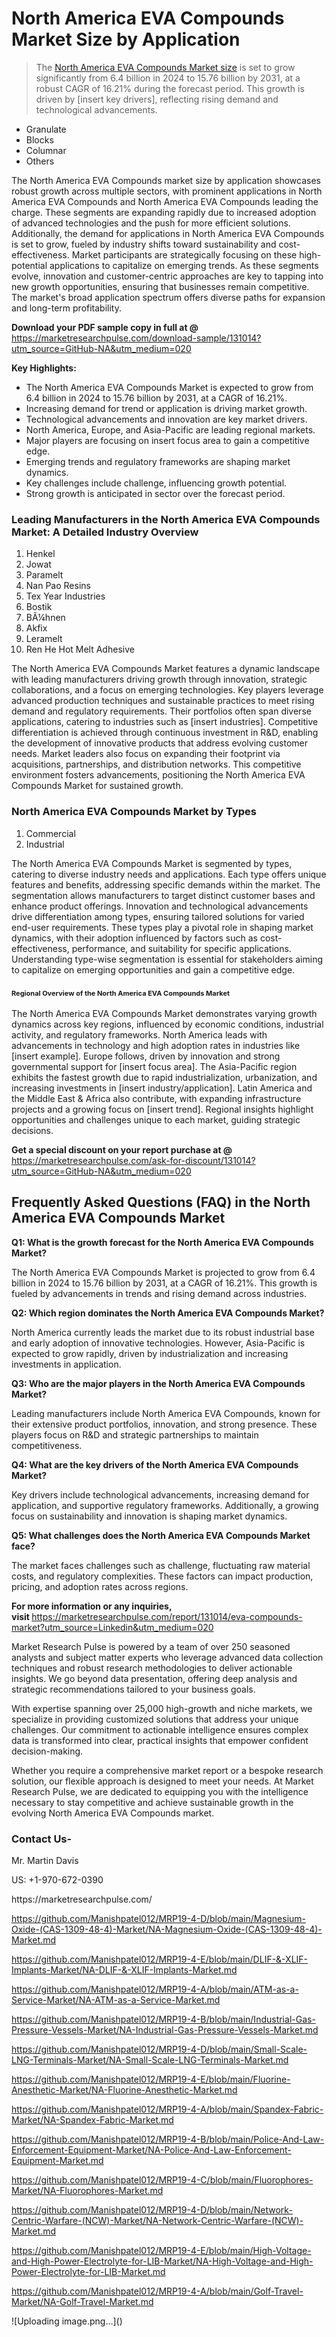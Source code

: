 <h1>North America EVA Compounds Market&nbsp;Size by Application</h1><blockquote><p>The <a href="https://marketresearchpulse.com/download-sample/131014?utm_source=GitHub-NA&amp;utm_medium=020">North America EVA Compounds Market size</a> is set to grow significantly from 6.4 billion in 2024 to 15.76 billion by 2031, at a robust CAGR of 16.21% during the forecast period. This growth is driven by [insert key drivers], reflecting rising demand and technological advancements.</p></blockquote><ul><li>Granulate<li> Blocks<li> Columnar<li> Others</li></ul><p>The North America EVA Compounds market size by application showcases robust growth across multiple sectors, with prominent applications in North America EVA Compounds and North America EVA Compounds leading the charge. These segments are expanding rapidly due to increased adoption of advanced technologies and the push for more efficient solutions. Additionally, the demand for applications in North America EVA Compounds is set to grow, fueled by industry shifts toward sustainability and cost-effectiveness. Market participants are strategically focusing on these high-potential applications to capitalize on emerging trends. As these segments evolve, innovation and customer-centric approaches are key to tapping into new growth opportunities, ensuring that businesses remain competitive. The market's broad application spectrum offers diverse paths for expansion and long-term profitability.</p><p><strong>Download your PDF sample copy in full at @ </strong><a href="https://marketresearchpulse.com/download-sample/131014?utm_source=GitHub-NA&amp;utm_medium=020">https://marketresearchpulse.com/download-sample/131014?utm_source=GitHub-NA&amp;utm_medium=020</a></p><p><strong>Key Highlights: </strong></p><ul><li>The North America EVA Compounds Market is expected to grow from 6.4 billion in 2024 to 15.76 billion by 2031, at a CAGR of 16.21%.</li><li>Increasing demand for trend or application is driving market growth.</li><li>Technological advancements and innovation are key market drivers.</li><li>North America, Europe, and Asia-Pacific are leading regional markets.</li><li>Major players are focusing on insert focus area to gain a competitive edge.</li><li>Emerging trends and regulatory frameworks are shaping market dynamics.</li><li>Key challenges include challenge, influencing growth potential.</li><li>Strong growth is anticipated in sector over the forecast period.</li></ul><h3>Leading Manufacturers in the North America EVA Compounds Market: A Detailed Industry Overview</h3><ol><li>Henkel</li><li>Jowat</li><li>Paramelt</li><li>Nan Pao Resins</li><li>Tex Year Industries</li><li>Bostik</li><li>BÃ¼hnen</li><li>Akfix</li><li>Leramelt</li><li>Ren He Hot Melt Adhesive</li></ol><div class="flex max-w-full flex-col flex-grow"><div class="min-h-8 text-message flex w-full flex-col items-end gap-2 whitespace-normal break-words [.text-message+&amp;]:mt-5" dir="auto" data-message-author-role="assistant" data-message-id="fd8432e4-4910-450d-b182-61b7bfb0a01f" data-message-model-slug="gpt-4o"><div class="flex w-full flex-col gap-1 empty:hidden first:pt-[3px]"><div class="markdown prose w-full break-words dark:prose-invert light"><p>The North America EVA Compounds Market features a dynamic landscape with leading manufacturers driving growth through innovation, strategic collaborations, and a focus on emerging technologies. Key players leverage advanced production techniques and sustainable practices to meet rising demand and regulatory requirements. Their portfolios often span diverse applications, catering to industries such as [insert industries]. Competitive differentiation is achieved through continuous investment in R&amp;D, enabling the development of innovative products that address evolving customer needs. Market leaders also focus on expanding their footprint via acquisitions, partnerships, and distribution networks. This competitive environment fosters advancements, positioning the North America EVA Compounds Market for sustained growth.</p></div></div></div></div><h3>North America EVA Compounds Market by Types</h3><ol><li>Commercial<li> Industrial</li></ol><div class="flex max-w-full flex-col flex-grow"><div class="min-h-8 text-message flex w-full flex-col items-end gap-2 whitespace-normal break-words [.text-message+&amp;]:mt-5" dir="auto" data-message-author-role="assistant" data-message-id="084470be-0bb7-4664-bddf-5156b4f41249" data-message-model-slug="gpt-4o-mini"><div class="flex w-full flex-col gap-1 empty:hidden first:pt-[3px]"><div class="markdown prose w-full break-words dark:prose-invert light"><p>The North America EVA Compounds Market is segmented by types, catering to diverse industry needs and applications. Each type offers unique features and benefits, addressing specific demands within the market. The segmentation allows manufacturers to target distinct customer bases and enhance product offerings. Innovation and technological advancements drive differentiation among types, ensuring tailored solutions for varied end-user requirements. These types play a pivotal role in shaping market dynamics, with their adoption influenced by factors such as cost-effectiveness, performance, and suitability for specific applications. Understanding type-wise segmentation is essential for stakeholders aiming to capitalize on emerging opportunities and gain a competitive edge.</p></div></div></div></div><h3><span style="font-size: 11px;">Regional Overview of the North America EVA Compounds Market</span></h3><div class="flex max-w-full flex-col flex-grow"><div class="min-h-8 text-message flex w-full flex-col items-end gap-2 whitespace-normal break-words [.text-message+&amp;]:mt-5" dir="auto" data-message-author-role="assistant" data-message-id="e9038762-ce64-4e30-91c9-9bd413514231" data-message-model-slug="gpt-4o-mini"><div class="flex w-full flex-col gap-1 empty:hidden first:pt-[3px]"><div class="markdown prose w-full break-words dark:prose-invert light"><p>The North America EVA Compounds Market demonstrates varying growth dynamics across key regions, influenced by economic conditions, industrial activity, and regulatory frameworks. North America leads with advancements in technology and high adoption rates in industries like [insert example]. Europe follows, driven by innovation and strong governmental support for [insert focus area]. The Asia-Pacific region exhibits the fastest growth due to rapid industrialization, urbanization, and increasing investments in [insert industry/application]. Latin America and the Middle East &amp; Africa also contribute, with expanding infrastructure projects and a growing focus on [insert trend]. Regional insights highlight opportunities and challenges unique to each market, guiding strategic decisions.</p></div></div></div></div><p><strong>Get a special discount on your report purchase at @ </strong><a href="https://marketresearchpulse.com/ask-for-discount/131014?utm_source=GitHub-NA&amp;utm_medium=020">https://marketresearchpulse.com/ask-for-discount/131014?utm_source=GitHub-NA&amp;utm_medium=020</a></p><h2>Frequently Asked Questions (FAQ) in the North America EVA Compounds Market</h2><p><strong>Q1: What is the growth forecast for the North America EVA Compounds Market?</strong></p><p>The North America EVA Compounds Market is projected to grow from 6.4 billion in 2024 to 15.76 billion by 2031, at a CAGR of 16.21%. This growth is fueled by advancements in trends and rising demand across industries.</p><p><strong>Q2: Which region dominates the North America EVA Compounds Market?</strong></p><p>North America currently leads the market due to its robust industrial base and early adoption of innovative technologies. However, Asia-Pacific is expected to grow rapidly, driven by industrialization and increasing investments in application.</p><p><strong>Q3: Who are the major players in the North America EVA Compounds Market?</strong></p><p>Leading manufacturers include North America EVA Compounds, known for their extensive product portfolios, innovation, and strong presence. These players focus on R&amp;D and strategic partnerships to maintain competitiveness.</p><p><strong>Q4: What are the key drivers of the North America EVA Compounds Market?</strong></p><p>Key drivers include technological advancements, increasing demand for application, and supportive regulatory frameworks. Additionally, a growing focus on sustainability and innovation is shaping market dynamics.</p><p><strong>Q5: What challenges does the North America EVA Compounds Market face?</strong></p><p>The market faces challenges such as challenge, fluctuating raw material costs, and regulatory complexities. These factors can impact production, pricing, and adoption rates across regions.</p><p><strong>For more information or any inquiries, visit&nbsp;</strong><a href="https://marketresearchpulse.com/report/131014/eva-compounds-market?utm_source=Linkedin&utm_medium=020">https://marketresearchpulse.com/report/131014/eva-compounds-market?utm_source=Linkedin&utm_medium=020</a></p><p>Market Research Pulse is powered by a team of over 250 seasoned analysts and subject matter experts who leverage advanced data collection techniques and robust research methodologies to deliver actionable insights. We go beyond data presentation, offering deep analysis and strategic recommendations tailored to your business goals.</p><p>With expertise spanning over 25,000 high-growth and niche markets, we specialize in providing customized solutions that address your unique challenges. Our commitment to actionable intelligence ensures complex data is transformed into clear, practical insights that empower confident decision-making.</p><p>Whether you require a comprehensive market report or a bespoke research solution, our flexible approach is designed to meet your needs. At Market Research Pulse, we are dedicated to equipping you with the intelligence necessary to stay competitive and achieve sustainable growth in the evolving North America EVA Compounds market.</p><h3><strong>Contact Us-</strong></h3><p>Mr. Martin Davis</p><p>US: +1-970-672-0390</p><p>https://marketresearchpulse.com/</p><p><a href="https://github.com/Manishpatel012/MRP19-4-D/blob/main/Magnesium-Oxide-(CAS-1309-48-4)-Market/NA-Magnesium-Oxide-(CAS-1309-48-4)-Market.md">https://github.com/Manishpatel012/MRP19-4-D/blob/main/Magnesium-Oxide-(CAS-1309-48-4)-Market/NA-Magnesium-Oxide-(CAS-1309-48-4)-Market.md</a></p><p><a href="https://github.com/Manishpatel012/MRP19-4-E/blob/main/DLIF-&-XLIF-Implants-Market/NA-DLIF-&-XLIF-Implants-Market.md">https://github.com/Manishpatel012/MRP19-4-E/blob/main/DLIF-&-XLIF-Implants-Market/NA-DLIF-&-XLIF-Implants-Market.md</a></p><p><a href="https://github.com/Manishpatel012/MRP19-4-A/blob/main/ATM-as-a-Service-Market/NA-ATM-as-a-Service-Market.md">https://github.com/Manishpatel012/MRP19-4-A/blob/main/ATM-as-a-Service-Market/NA-ATM-as-a-Service-Market.md</a></p><p><a href="https://github.com/Manishpatel012/MRP19-4-B/blob/main/Industrial-Gas-Pressure-Vessels-Market/NA-Industrial-Gas-Pressure-Vessels-Market.md">https://github.com/Manishpatel012/MRP19-4-B/blob/main/Industrial-Gas-Pressure-Vessels-Market/NA-Industrial-Gas-Pressure-Vessels-Market.md</a></p><p><a href="https://github.com/Manishpatel012/MRP19-4-D/blob/main/Small-Scale-LNG-Terminals-Market/NA-Small-Scale-LNG-Terminals-Market.md">https://github.com/Manishpatel012/MRP19-4-D/blob/main/Small-Scale-LNG-Terminals-Market/NA-Small-Scale-LNG-Terminals-Market.md</a></p><p><a href="https://github.com/Manishpatel012/MRP19-4-E/blob/main/Fluorine-Anesthetic-Market/NA-Fluorine-Anesthetic-Market.md">https://github.com/Manishpatel012/MRP19-4-E/blob/main/Fluorine-Anesthetic-Market/NA-Fluorine-Anesthetic-Market.md</a></p><p><a href="https://github.com/Manishpatel012/MRP19-4-A/blob/main/Spandex-Fabric-Market/NA-Spandex-Fabric-Market.md">https://github.com/Manishpatel012/MRP19-4-A/blob/main/Spandex-Fabric-Market/NA-Spandex-Fabric-Market.md</a></p><p><a href="https://github.com/Manishpatel012/MRP19-4-B/blob/main/Police-And-Law-Enforcement-Equipment-Market/NA-Police-And-Law-Enforcement-Equipment-Market.md">https://github.com/Manishpatel012/MRP19-4-B/blob/main/Police-And-Law-Enforcement-Equipment-Market/NA-Police-And-Law-Enforcement-Equipment-Market.md</a></p><p><a href="https://github.com/Manishpatel012/MRP19-4-C/blob/main/Fluorophores-Market/NA-Fluorophores-Market.md">https://github.com/Manishpatel012/MRP19-4-C/blob/main/Fluorophores-Market/NA-Fluorophores-Market.md</a></p><p><a href="https://github.com/Manishpatel012/MRP19-4-D/blob/main/Network-Centric-Warfare-(NCW)-Market/NA-Network-Centric-Warfare-(NCW)-Market.md">https://github.com/Manishpatel012/MRP19-4-D/blob/main/Network-Centric-Warfare-(NCW)-Market/NA-Network-Centric-Warfare-(NCW)-Market.md</a></p><p><a href="https://github.com/Manishpatel012/MRP19-4-E/blob/main/High-Voltage-and-High-Power-Electrolyte-for-LIB-Market/NA-High-Voltage-and-High-Power-Electrolyte-for-LIB-Market.md">https://github.com/Manishpatel012/MRP19-4-E/blob/main/High-Voltage-and-High-Power-Electrolyte-for-LIB-Market/NA-High-Voltage-and-High-Power-Electrolyte-for-LIB-Market.md</a></p><p><a href="https://github.com/Manishpatel012/MRP19-4-A/blob/main/Golf-Travel-Market/NA-Golf-Travel-Market.md">https://github.com/Manishpatel012/MRP19-4-A/blob/main/Golf-Travel-Market/NA-Golf-Travel-Market.md</a></p>
![Uploading image.png…]()
